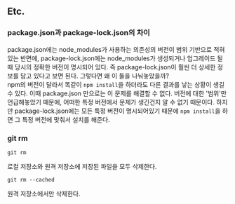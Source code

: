## Etc.

### package.json과 package-lock.json의 차이
package.json에는 node_modules가 사용하는 의존성의 버전이 범위 기반으로 적혀있는 반면에, package-lock.json에는 node_modules가 생성되거나 업그레이드 될 때 당시의 정확한 버전이 명시되어 있다.   즉 package-lock.json이 훨씬 더 상세한 정보를 담고 있다고 보면 된다. 그렇다면 왜 이 둘을 나눠놓았을까?   
npm의 버전이 달라서 똑같이 ```npm install```을 하더라도 다른 결과를 낳는 상황이 생길 수 있다. 이때 package.json 만으로는 이 문제를 해결할 수 없다. 버전에 대한 '범위'만 언급해놓았기 때문에, 어떠한 특정 버전에서 문제가 생긴건지 알 수 없기 때문이다. 하지만 package-lock.json에는 모든 특정 버전이 명시되어있기 때문에 ```npm install```을 하면 그 특정 버전에 맞춰서 설치를 해준다.


### git rm
```
git rm
```
로컬 저장소와 원격 저장소에 저장된 파일을 모두 삭제한다.

```
git rm --cached
```
원격 저장소에서만 삭제한다.